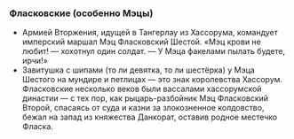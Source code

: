 ### Фласковские (особенно Мэцы)
* Армией Вторжения, идущей в Тангерлау из Хассорума, командует имперский маршал Мэц Фласковский Шестой. «Мэц крови не любит! — хохотнул один солдат. — У Мэца факелами пылать будете, ирчи!»
* Завитушка с шипами (то ли девятка, то ли шестёрка) у Мэца Шестого на мундире и петлицах — это знак королевства Хассорум. Фласковские несколько веков были вассалами хассорумской династии — с тех пор, как рыцарь-разбойник Мэц Фласковский Второй, спасаясь от суда и казни за злокозненное колдовство, бежал на запад из княжества Данкорат, оставив родное местечко Фласка. 
